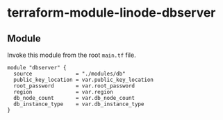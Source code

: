 # terraform-module-linode-dbserver

## Module

Invoke this module from the root `main.tf` file.

```hcl
module "dbserver" {
  source              = "./modules/db"
  public_key_location = var.public_key_location
  root_password       = var.root_password
  region              = var.region
  db_node_count       = var.db_node_count
  db_instance_type    = var.db_instance_type
}
```
